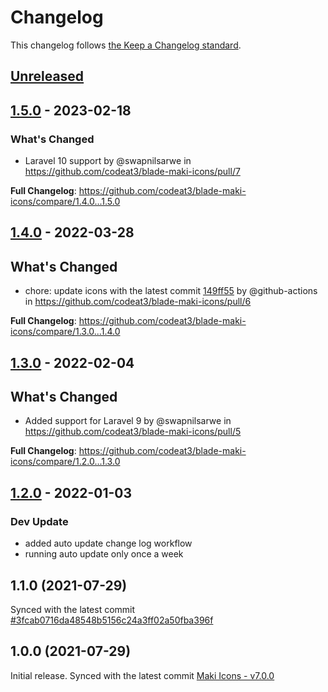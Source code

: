 # Changelog

This changelog follows [the Keep a Changelog standard](https://keepachangelog.com).

## [Unreleased](https://github.com/codeat3/blade-maki-icons/compare/1.5.0...HEAD)

## [1.5.0](https://github.com/codeat3/blade-maki-icons/compare/1.4.0...1.5.0) - 2023-02-18

### What's Changed

- Laravel 10 support by @swapnilsarwe in https://github.com/codeat3/blade-maki-icons/pull/7

**Full Changelog**: https://github.com/codeat3/blade-maki-icons/compare/1.4.0...1.5.0

## [1.4.0](https://github.com/codeat3/blade-maki-icons/compare/1.3.0...1.4.0) - 2022-03-28

## What's Changed

- chore: update icons with the latest commit [149ff55](https://github.com/mapbox/maki/commit/149ff55cb95a19072a473df3ab0997e5223f4798) by @github-actions in https://github.com/codeat3/blade-maki-icons/pull/6

**Full Changelog**: https://github.com/codeat3/blade-maki-icons/compare/1.3.0...1.4.0

## [1.3.0](https://github.com/codeat3/blade-maki-icons/compare/1.2.0...1.3.0) - 2022-02-04

## What's Changed

- Added support for Laravel 9 by @swapnilsarwe in https://github.com/codeat3/blade-maki-icons/pull/5

**Full Changelog**: https://github.com/codeat3/blade-maki-icons/compare/1.2.0...1.3.0

## [1.2.0](https://github.com/codeat3/blade-maki-icons/compare/1.1.0...1.2.0) - 2022-01-03

### Dev Update

- added auto update change log workflow
- running auto update only once a week

## 1.1.0 (2021-07-29)

Synced with the latest commit [#3fcab0716da48548b5156c24a3ff02a50fba396f](https://github.com/mapbox/maki/commit/3fcab0716da48548b5156c24a3ff02a50fba396f)

## 1.0.0 (2021-07-29)

Initial release.
Synced with the latest commit [Maki Icons - v7.0.0](https://github.com/mapbox/maki/releases/tag/v7.0.0)
